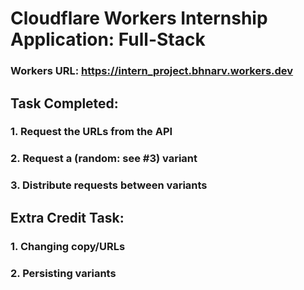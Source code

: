 # Cloudflare Workers Internship Application: Full-Stack

### Workers URL: https://intern_project.bhnarv.workers.dev


## Task Completed:

### 1. Request the URLs from the API
### 2. Request a (random: see #3) variant
### 3. Distribute requests between variants


## Extra Credit Task:

### 1. Changing copy/URLs
### 2. Persisting variants

